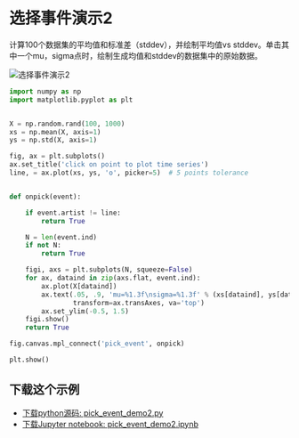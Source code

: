 # 选择事件演示2

计算100个数据集的平均值和标准差（stddev），并绘制平均值vs stddev。单击其中一个mu，sigma点时，绘制生成均值和stddev的数据集中的原始数据。

![选择事件演示2](https://matplotlib.org/_images/sphx_glr_pick_event_demo2_001.png)

```python
import numpy as np
import matplotlib.pyplot as plt


X = np.random.rand(100, 1000)
xs = np.mean(X, axis=1)
ys = np.std(X, axis=1)

fig, ax = plt.subplots()
ax.set_title('click on point to plot time series')
line, = ax.plot(xs, ys, 'o', picker=5)  # 5 points tolerance


def onpick(event):

    if event.artist != line:
        return True

    N = len(event.ind)
    if not N:
        return True

    figi, axs = plt.subplots(N, squeeze=False)
    for ax, dataind in zip(axs.flat, event.ind):
        ax.plot(X[dataind])
        ax.text(.05, .9, 'mu=%1.3f\nsigma=%1.3f' % (xs[dataind], ys[dataind]),
                transform=ax.transAxes, va='top')
        ax.set_ylim(-0.5, 1.5)
    figi.show()
    return True

fig.canvas.mpl_connect('pick_event', onpick)

plt.show()
```

## 下载这个示例
            
- [下载python源码: pick_event_demo2.py](https://matplotlib.org/_downloads/pick_event_demo2.py)
- [下载Jupyter notebook: pick_event_demo2.ipynb](https://matplotlib.org/_downloads/pick_event_demo2.ipynb)